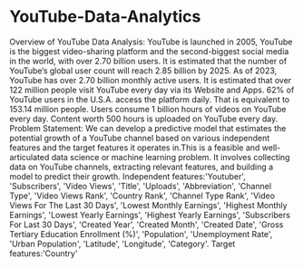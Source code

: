 # YouTube-Data-Analytics
Overview of YouTube Data Analysis:
YouTube is launched in 2005, YouTube is the biggest video-sharing platform and the second-biggest social media in the world, with over 2.70 billion users.
It is estimated that the number of YouTube’s global user count will reach 2.85 billion by 2025.
As of 2023, YouTube has over 2.70 billion monthly active users.
It is estimated that over 122 million people visit YouTube every day via its Website and Apps.
62% of YouTube users in the U.S.A. access the platform daily. That is equivalent to 153.14 million people.
Users consume 1 billion hours of videos on YouTube every day.
Content worth 500 hours is uploaded on YouTube every day.
Problem Statement: We can develop a predictive model that estimates the potential growth of a YouTube channel based on various independent features and the target features it operates in.This is a feasible and well-articulated data science or machine learning problem. It involves collecting data on YouTube channels, extracting relevant features, and building a model to predict their growth.
Independent features:'Youtuber', 'Subscribers', 'Video Views', 'Title', 'Uploads',
       'Abbreviation', 'Channel Type', 'Video Views Rank', 'Country Rank',
       'Channel Type Rank', 'Video Views For The Last 30 Days',
       'Lowest Monthly Earnings', 'Highest Monthly Earnings',
       'Lowest Yearly Earnings', 'Highest Yearly Earnings',
       'Subscribers For Last 30 Days', 'Created Year', 'Created Month',
       'Created Date', 'Gross Tertiary Education Enrollment (%)', 'Population',
       'Unemployment Rate', 'Urban Population', 'Latitude', 'Longitude',
       'Category'.
Target features:'Country'
